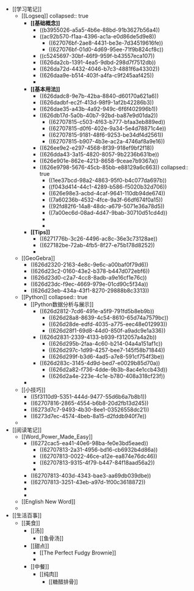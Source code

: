 - [[学习笔记]]
	- [[Logseq]]
	  collapsed:: true
		- **[[基础概念]]**
			- ((b3955026-a5a5-4b6e-88bd-91b3627b56a4))
			- ((ac92b570-f1aa-4396-ac1a-e0d86de5d9e8))
				- ((627076bf-2ae8-4431-be3e-7d34519616fe))
				- ((627076bf-01d0-4d69-95ee-71f9b824cf8c))
			- ((c5245697-30bf-46f9-959f-b43557eca107))
			- ((626da2cb-1391-4ea5-9dbd-298d7f7512db))
			- ((626da72d-4432-4046-b7c3-4881f6a43302))
			- ((626daa9e-b514-403f-a4fa-c9f245aaf425))
			-
		- **[[基本用法]]**
			- ((626dadc8-9e7b-42ba-8840-d60170a621a6))
			- ((626dadbf-ec2f-413d-98f9-1af2b42286b3))
			- ((626dae35-a43b-4a92-949c-6f6f402996b1))
			- ((626db17d-5a0b-40b7-92bd-ba87e9d01da2))
				- ((62707815-c503-4f63-b777-bfaa3eb889ed))
				- ((62707815-d0f6-402e-9a34-5e4d78871c4e))
				- ((62707815-9181-48f6-9253-be34df4d2561))
				- ((62707815-b907-4b3e-ac2a-4746af8a9e16))
			- ((626ee9e2-e297-4568-8f39-918ef9bf2f18))
			- ((626dda43-3a15-4820-8057-9b2236b631be))
			- ((626e901e-862e-4213-8658-9ceae7b9367a))
			- ((626e9798-5676-45cb-85bb-e88129a6c663))
			  collapsed:: true
				- ((1ee37bcd-98a2-4863-95f0-b4c077da697b))
				- ((f043d414-44c1-4289-b586-f5020b32d706))
				- ((626e98e3-acbd-4caf-9641-110db94de674))
				- ((7a60236b-4532-4fce-9a3f-66df674f0a15))
				- ((92fd82f6-14a8-48dc-a679-5071e36a78d5))
				- ((7a00ec6d-08ad-4d47-9bab-30710d51cd4d))
				-
				-
		- **[[Tips]]**
			- ((6271776b-3c26-4496-ac8c-36e3c73128ae))
			- ((627182be-72ab-4fb5-8f27-e75b178d8252))
			-
	- [[GeoGebra]]
		- ((626d2320-2163-4e8c-9e6c-a00baf0f79d6))
		- ((626d23c2-0160-43e2-b378-b447d072ebf6))
		- ((626d23d0-c2a7-4cc8-8adb-a9e16cf1e76c))
		- ((626d23dc-f9ec-4669-979e-01cd90c5f34a))
		- ((626d23eb-434a-43f1-8270-29888b8c3313))
	- [[Python]]
	  collapsed:: true
		- [[Python数据分析与展示]]
			- ((626d2812-7cd6-491e-a5f9-791fd5b8eb9b))
				- ((626d28a8-8639-4c54-8610-65d74a7579bc))
				- ((626d28de-edfd-4035-a775-eec48e012993))
				- ((626d28f1-69d8-44d0-850f-a9adc9e1a336))
			- ((626d2831-2339-4133-b939-f312057a4a2b))
				- ((626d295b-2faa-4c60-b214-04a4a151af1c))
				- ((626d297c-1d99-4257-bee7-145f58b71844))
				- ((626d299f-b3d6-4ad5-a7e8-591cf754f3be))
			- ((626d283c-3145-4d9d-bed7-e0029b85d70a))
				- ((626d2a82-f736-4dde-9b3b-8ac4e1ccb43d))
				- ((626d2a4e-223e-4c1e-b780-408a318cf23f))
		-
	- [[小技巧]]
		- ((5f3110d9-5351-444d-9477-55d6b6a7b8b1))
		- ((62707816-2865-4554-b6b8-20d2fb13d245))
		- ((6273d7c7-9493-4b30-8ee1-03526558dc21))
		- ((6273d7ec-4574-4beb-8a15-d2fddb940f7e))
	-
- [[阅读笔记]]
	- [[Word_Power_Made_Easy]]
		- ((6272cac5-ea41-40e6-98ba-fe0e3bd5eaed))
			- ((62707813-2a31-4956-bd16-cb6932b4d86a))
			- ((62707813-0022-46ce-a12e-ea874e76dc46))
			- ((62707813-9315-4f79-b447-84f18aad56a2))
			-
		- ((62707813-403d-4343-bae3-aa69db039dbe))
		- ((62707813-3251-43eb-a97d-1f00c3618872))
		-
		-
	- [[English New Word]]
	-
- [[生活百事]]
	- [[美食]]
		- [[汤]]
			- [[鱼骨汤]]
		- [[甜点]]
			- [[The Perfect Fudgy Brownie]]
			-
		- [[中餐]]
			- [[纯肉]]
				- [[糖醋排骨]]